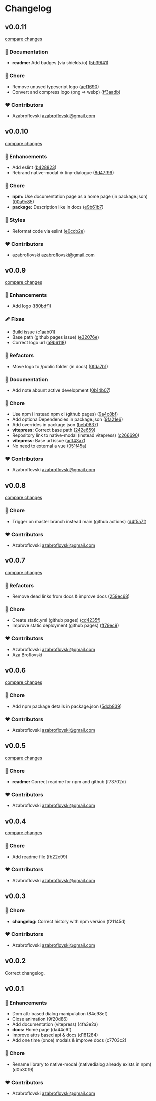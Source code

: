 # Changelog

## v0.0.11

[compare changes](https://github.com/azabroflovski/tiny-dialogue/compare/v0.0.10...v0.0.11)

### 📖 Documentation

- **readme:** Add badges (via shields.io) ([5b39f41](https://github.com/azabroflovski/tiny-dialogue/commit/5b39f41))

### 🏡 Chore

- Remove unused typescript logo ([aef1690](https://github.com/azabroflovski/tiny-dialogue/commit/aef1690))
- Convert and compress logo (png => webp) ([ff3aadb](https://github.com/azabroflovski/tiny-dialogue/commit/ff3aadb))

### ❤️ Contributors

- Azabroflovski <azabroflovski@gmail.com>

## v0.0.10

[compare changes](https://github.com/azabroflovski/tiny-dialogue/compare/v0.0.9...v0.0.10)

### 🚀 Enhancements

- Add eslint ([b428823](https://github.com/azabroflovski/tiny-dialogue/commit/b428823))
- Rebrand native-modal => tiny-dialogue ([8d47f99](https://github.com/azabroflovski/tiny-dialogue/commit/8d47f99))

### 🏡 Chore

- **npm:** Use documentation page as a home page (in package.json) ([00a9c85](https://github.com/azabroflovski/tiny-dialogue/commit/00a9c85))
- **package:** Description like in docs ([e9b61b7](https://github.com/azabroflovski/tiny-dialogue/commit/e9b61b7))

### 🎨 Styles

- Reformat code via eslint ([e0ccb2e](https://github.com/azabroflovski/tiny-dialogue/commit/e0ccb2e))

### ❤️ Contributors

- azabroflovski <azabroflovski@gmail.com>

## v0.0.9

[compare changes](https://github.com/azabroflovski/native-modal/compare/v0.0.8...v0.0.9)

### 🚀 Enhancements

- Add logo ([f80bdf1](https://github.com/azabroflovski/native-modal/commit/f80bdf1))

### 🩹 Fixes

- Build issue ([c1aab01](https://github.com/azabroflovski/native-modal/commit/c1aab01))
- Base path (github pages issue) ([e32076e](https://github.com/azabroflovski/native-modal/commit/e32076e))
- Correct logo url ([a9b6118](https://github.com/azabroflovski/native-modal/commit/a9b6118))

### 💅 Refactors

- Move logo to /public folder (in docs) ([0fda7b1](https://github.com/azabroflovski/native-modal/commit/0fda7b1))

### 📖 Documentation

- Add note abount active development ([0b14b07](https://github.com/azabroflovski/native-modal/commit/0b14b07))

### 🏡 Chore

- Use npm i instead npm ci (github pages) ([9a4c8bf](https://github.com/azabroflovski/native-modal/commit/9a4c8bf))
- Add optionalDependencies in package.json ([9fa21e6](https://github.com/azabroflovski/native-modal/commit/9fa21e6))
- Add overrides in package.json ([beb0837](https://github.com/azabroflovski/native-modal/commit/beb0837))
- **vitepress:** Correct base path ([242e659](https://github.com/azabroflovski/native-modal/commit/242e659))
- Repository link to native-modal (instead vitepress) ([c266690](https://github.com/azabroflovski/native-modal/commit/c266690))
- **vitepress:** Base url issue ([ac143a7](https://github.com/azabroflovski/native-modal/commit/ac143a7))
- No need to external a vue ([051f45a](https://github.com/azabroflovski/native-modal/commit/051f45a))

### ❤️ Contributors

- Azabroflovski <azabroflovski@gmail.com>

## v0.0.8

[compare changes](https://github.com/azabroflovski/native-modal/compare/v0.0.7...v0.0.8)

### 🏡 Chore

- Trigger on master branch instead main (github actions) ([d4f5a7f](https://github.com/azabroflovski/native-modal/commit/d4f5a7f))

### ❤️ Contributors

- Azabroflovski <azabroflovski@gmail.com>

## v0.0.7

[compare changes](https://github.com/azabroflovski/native-modal/compare/v0.0.6...v0.0.7)

### 💅 Refactors

- Remove dead links from docs & improve docs ([259ec68](https://github.com/azabroflovski/native-modal/commit/259ec68))

### 🏡 Chore

- Create static.yml (github pages) ([cd4235f](https://github.com/azabroflovski/native-modal/commit/cd4235f))
- Improve static deployment (github pages) ([ff79ec9](https://github.com/azabroflovski/native-modal/commit/ff79ec9))

### ❤️ Contributors

- Azabroflovski <azabroflovski@gmail.com>
- Aza Broflovski

## v0.0.6

[compare changes](https://github.com/azabroflovski/native-modal/compare/v0.0.5...v0.0.6)

### 🏡 Chore

- Add npm package details in package.json ([5dcb839](https://github.com/azabroflovski/native-modal/commit/5dcb839))

### ❤️ Contributors

- Azabroflovski <azabroflovski@gmail.com>

## v0.0.5

[compare changes](https://github.com-azabroflovski/azabroflovski/nativedialog/compare/v0.0.4...v0.0.5)

### 🏡 Chore

- **readme:** Correct readme for npm and github (f73702d)

### ❤️ Contributors

- Azabroflovski <azabroflovski@gmail.com>

## v0.0.4

[compare changes](https://github.com-azabroflovski/azabroflovski/nativedialog/compare/v0.0.3...v0.0.4)

### 🏡 Chore

- Add readme file (fb22e99)

### ❤️ Contributors

- Azabroflovski <azabroflovski@gmail.com>

## v0.0.3

### 🏡 Chore

- **changelog:** Correct history with npm version (f21145d)

### ❤️ Contributors

- Azabroflovski <azabroflovski@gmail.com>

## v0.0.2

Correct changelog.

## v0.0.1


### 🚀 Enhancements

- Dom attr based dialog manipulation (84c98ef)
- Close animation (9f20d86)
- Add documentation (vitepress) (4fa3e2a)
- **docs:** Home page (da44c6f)
- Improve attrs based api & docs (d181284)
- Add one time (once) modals & improve docs (c7703c2)

### 🏡 Chore

- Rename library to native-modal (nativedialog already exists in npm) (d0b30f9)

### ❤️ Contributors

- Azabroflovski <azabroflovski@gmail.com>


